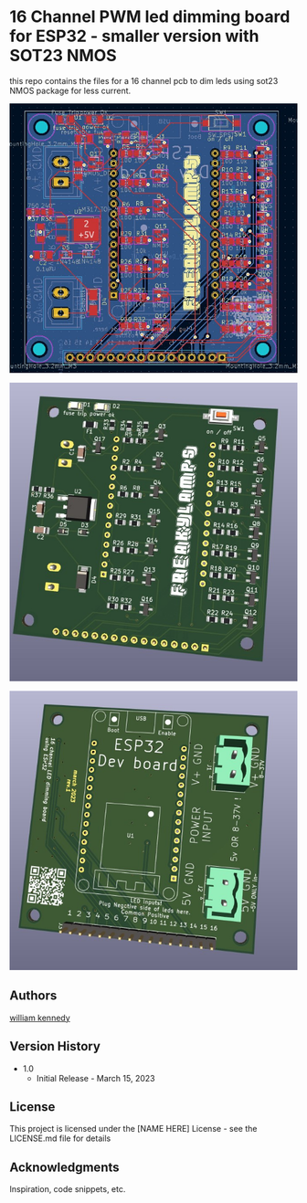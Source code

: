# 16 Channel PWM led dimming board for ESP32 - smaller version with SOT23 NMOS 

this repo contains the files for a 16 channel pcb to dim leds using sot23 NMOS package for less current. 

![pwm pcb board](pwm_pcb_board.jpg)

![front](render_front.jpg)

![back](render_back.jpg)

## Authors

[william kennedy](https://freakylamps.com/)

## Version History


* 1.0
    * Initial Release - March 15, 2023

## License

This project is licensed under the [NAME HERE] License - see the LICENSE.md file for details

## Acknowledgments

Inspiration, code snippets, etc.
